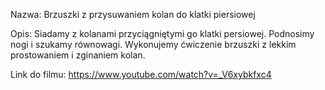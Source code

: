 Nazwa:
Brzuszki z przysuwaniem kolan do klatki piersiowej

Opis:
Siadamy z kolanami przyciągniętymi go klatki persiowej. Podnosimy nogi i szukamy równowagi. Wykonujemy ćwiczenie brzuszki z lekkim prostowaniem i zginaniem kolan. 

Link do filmu:
https://www.youtube.com/watch?v=_V6xybkfxc4
